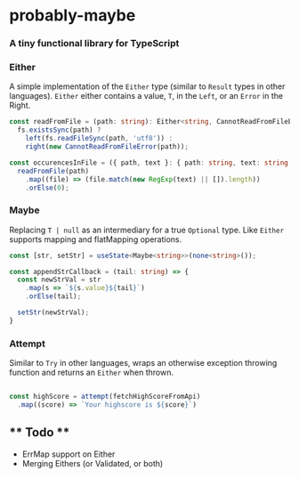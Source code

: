 # probably-maybe

### A tiny functional library for TypeScript

### Either

A simple implementation of the `Either` type (similar to `Result` types in other languages).
`Either` either contains a value, `T`, in the `Left`, or an `Error` in the Right.

```typescript
const readFromFile = (path: string): Either<string, CannotReadFromFileError> =>
  fs.existsSync(path) ?
    left(fs.readFileSync(path, 'utf8')) :
    right(new CannotReadFromFileError(path));

const occurencesInFile = ({ path, text }: { path: string, text: string }): number =>
  readFromFile(path)
    .map((file) => (file.match(new RegExp(text) || []).length))
    .orElse(0);
``` 

### Maybe

Replacing `T | null` as an intermediary for a true `Optional` type. Like `Either` supports mapping and flatMapping
operations.

```typescript
const [str, setStr] = useState<Maybe<string>>(none<string>());

const appendStrCallback = (tail: string) => {
  const newStrVal = str
    .map(s => `${s.value}${tail}`)
    .orElse(tail);

  setStr(newStrVal);
}

```

### Attempt

Similar to `Try` in other languages, wraps an otherwise exception throwing function and returns an `Either` when thrown.

```typescript

const highScore = attempt(fetchHighScoreFromApi)
  .map((score) => `Your highscore is ${score}`)

```

## ** Todo **

- ErrMap support on Either
- Merging Eithers (or Validated, or both)